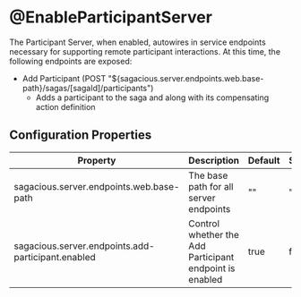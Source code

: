 # @EnableParticipantServer
The Participant Server, when enabled, autowires in service endpoints necessary for supporting
remote participant interactions.  At this time, the following endpoints are exposed:
- Add Participant (POST "${sagacious.server.endpoints.web.base-path}/sagas/[sagaId]/participants")
    - Adds a participant to the saga and along with its compensating action definition

## Configuration Properties
Property | Description | Default | Sample
--- | --- | --- | ---
sagacious.server.endpoints.web.base-path | The base path for all server endpoints | "" | "/test"
sagacious.server.endpoints.add-participant.enabled | Control whether the Add Participant endpoint is enabled | true | false